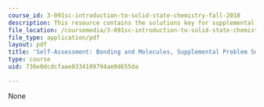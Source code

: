 ```yaml
---
course_id: 3-091sc-introduction-to-solid-state-chemistry-fall-2010
description: This resource contains the solutions key for supplemental exam problems.
file_location: /coursemedia/3-091sc-introduction-to-solid-state-chemistry-fall-2010/736e0dcdcfaae8334109794ae0d655da_MIT3_091SCF09_sa2_supp_sol.pdf
file_type: application/pdf
layout: pdf
title: 'Self-Assessment: Bonding and Molecules, Supplemental Problem Solutions'
type: course
uid: 736e0dcdcfaae8334109794ae0d655da

---
```

None